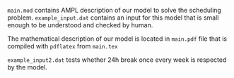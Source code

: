 `main.mod` contains AMPL description of our model to solve the scheduling problem. `example_input.dat` contains an input for 
this model that is small enough to be understood and checked by human.

The mathematical description of our model is located in `main.pdf` file that is compiled with `pdflatex` from `main.tex`

`example_input2.dat` tests whether 24h break once every week is respected by the model.

